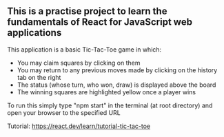 
## This is a practise project to learn the fundamentals of React for JavaScript web applications

This application is a basic Tic-Tac-Toe game in which:
* You may claim squares by clicking on them
* You may return to any previous moves made by clicking on the history tab on the right
* The status (whose turn, who won, draw) is displayed above the board
* The winning squares are highlighted yellow once a player wins

To run this simply type "npm start" in the terminal (at root directory) and open your browser to the specified URL

Tutorial: https://react.dev/learn/tutorial-tic-tac-toe
